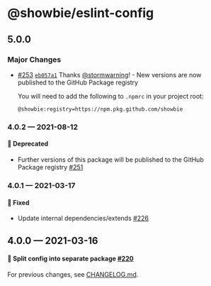 # @showbie/eslint-config

## 5.0.0

### Major Changes

- [#253](https://github.com/showbie/showbie-eslint-config/pull/253) [`eb057a1`](https://github.com/showbie/showbie-eslint-config/commit/eb057a18e4c0bce3efb079ca044b656338b15f4c) Thanks [@stormwarning](https://github.com/stormwarning)! - New versions are now published to the GitHub Package registry

  You will need to add the following to `.npmrc` in your project root:

  ```
  @showbie:registry=https://npm.pkg.github.com/showbie
  ```

### 4.0.2 — 2021-08-12

#### 🚚 Deprecated

- Further versions of this package will be published to the GitHub Package registry [#251](https://github.com/showbie/showbie-eslint-config/pull/251)

### 4.0.1 — 2021-03-17

#### 🐛 Fixed

- Update internal dependencies/extends [#226](https://github.com/showbie/showbie-eslint-config/pull/226)

## 4.0.0 — 2021-03-16

#### 🍱 Split config into separate package [#220](https://github.com/showbie/showbie-eslint-config/pull/220)

For previous changes, see [CHANGELOG.md](https://github.com/showbie/showbie-eslint-config/blob/main/CHANGELOG.md).
